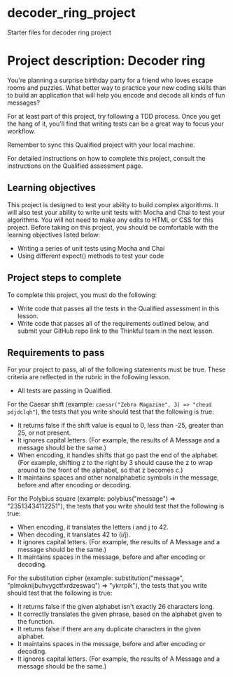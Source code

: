 # decoder_ring_project
Starter files for decoder ring project

# Project description: Decoder ring
You're planning a surprise birthday party for a friend who loves escape rooms and puzzles. What better way to practice your new coding skills than to build an application that will help you encode and decode all kinds of fun messages?

For at least part of this project, try following a TDD process. Once you get the hang of it, you'll find that writing tests can be a great way to focus your workflow.

Remember to sync this Qualified project with your local machine.

For detailed instructions on how to complete this project, consult the instructions on the Qualified assessment page.

## Learning objectives
This project is designed to test your ability to build complex algorithms. It will also test your ability to write unit tests with Mocha and Chai to test your algorithms. You will not need to make any edits to HTML or CSS for this project. Before taking on this project, you should be comfortable with the learning objectives listed below:

* Writing a series of unit tests using Mocha and Chai
* Using different expect() methods to test your code

## Project steps to complete
To complete this project, you must do the following:

* Write code that passes all the tests in the Qualified assessment in this lesson.
* Write code that passes all of the requirements outlined below, and submit your GitHub repo link to the Thinkful team in the next lesson.

## Requirements to pass
For your project to pass, all of the following statements must be true. These criteria are reflected in the rubric in the following lesson.

* All tests are passing in Qualified.

For the Caesar shift (example: `caesar("Zebra Magazine", 3) => "cheud pdjdclqh"`), the tests that you write should test that the following is true:

* It returns false if the shift value is equal to 0, less than -25, greater than 25, or not present.
* It ignores capital letters. (For example, the results of A Message and a message should be the same.)
* When encoding, it handles shifts that go past the end of the alphabet. (For example, shifting z to the right by 3 should cause the z to wrap around to the front of the alphabet, so that z becomes c.)
* It maintains spaces and other nonalphabetic symbols in the message, before and after encoding or decoding.

For the Polybius square (example: polybius("message") => "23513434112251"), the tests that you write should test that the following is true:

* When encoding, it translates the letters i and j to 42.
* When decoding, it translates 42 to (i/j).
* It ignores capital letters. (For example, the results of A Message and a message should be the same.)
* It maintains spaces in the message, before and after encoding or decoding.

For the substitution cipher (example: substitution("message", "plmoknijbuhvygctfxrdzeswaq") => "ykrrpik"), the tests that you write should test that the following is true:

* It returns false if the given alphabet isn't exactly 26 characters long.
* It correctly translates the given phrase, based on the alphabet given to the function.
* It returns false if there are any duplicate characters in the given alphabet.
* It maintains spaces in the message, before and after encoding or decoding.
* It ignores capital letters. (For example, the results of A Message and a message should be the same.)
